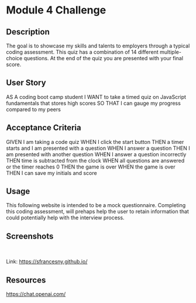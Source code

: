 # Module 4 Challenge
<!-- On-the-job ticket or feature request Challenges -->

## Description 
The goal is to showcase my skills and talents to employers through a typical coding assessment. This quiz has a combination of 14 different multiple-choice questions. At the end of the quiz you are presented with your final score.

## User Story

AS A coding boot camp student
I WANT to take a timed quiz on JavaScript fundamentals that stores high scores
SO THAT I can gauge my progress compared to my peers

## Acceptance Criteria

GIVEN I am taking a code quiz
WHEN I click the start button
THEN a timer starts and I am presented with a question
WHEN I answer a question
THEN I am presented with another question
WHEN I answer a question incorrectly
THEN time is subtracted from the clock
WHEN all questions are answered or the timer reaches 0
THEN the game is over
WHEN the game is over
THEN I can save my initials and score

## Usage 

This following website is intended to be a mock questionnaire. Completing this coding assessment, will prehaps help the user to retain information that could potentially help with the interview process.

 ## Screenshots
<img src=""/>
<img src=""/> 
<img src=""/> 
<img src=""/>
<img src=""/> 


Link: https://sfrancesny.github.io/

## Resources
https://chat.openai.com/
